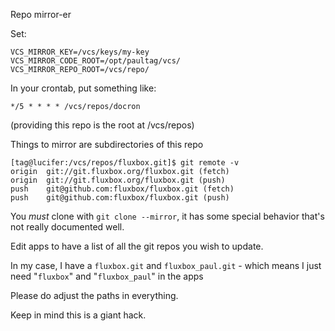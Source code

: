 Repo mirror-er

Set:

    VCS_MIRROR_KEY=/vcs/keys/my-key
    VCS_MIRROR_CODE_ROOT=/opt/paultag/vcs/
    VCS_MIRROR_REPO_ROOT=/vcs/repo/

In your crontab, put something like:

    */5 * * * * /vcs/repos/docron

(providing this repo is the root at /vcs/repos)

Things to mirror are subdirectories of this repo

    [tag@lucifer:/vcs/repos/fluxbox.git]$ git remote -v
    origin  git://git.fluxbox.org/fluxbox.git (fetch)
    origin  git://git.fluxbox.org/fluxbox.git (push)
    push    git@github.com:fluxbox/fluxbox.git (fetch)
    push    git@github.com:fluxbox/fluxbox.git (push)

You *must* clone with `git clone --mirror`, it has some special behavior
that's not really documented well.

Edit apps to have a list of all the git repos you wish to update.

In my case, I have a `fluxbox.git` and `fluxbox_paul.git` - which means I just
need "`fluxbox`" and "`fluxbox_paul`" in the apps

Please do adjust the paths in everything.

Keep in mind this is a giant hack.

